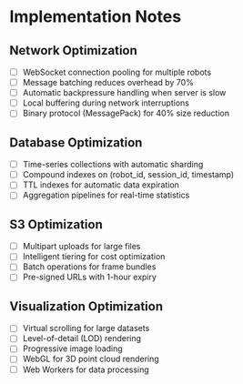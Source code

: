 # Implementation Notes

## Network Optimization

- [ ] WebSocket connection pooling for multiple robots
- [ ] Message batching reduces overhead by 70%
- [ ] Automatic backpressure handling when server is slow
- [ ] Local buffering during network interruptions
- [ ] Binary protocol (MessagePack) for 40% size reduction

## Database Optimization

- [ ] Time-series collections with automatic sharding
- [ ] Compound indexes on (robot_id, session_id, timestamp)
- [ ] TTL indexes for automatic data expiration
- [ ] Aggregation pipelines for real-time statistics

## S3 Optimization

- [ ] Multipart uploads for large files
- [ ] Intelligent tiering for cost optimization
- [ ] Batch operations for frame bundles
- [ ] Pre-signed URLs with 1-hour expiry

## Visualization Optimization

- [ ] Virtual scrolling for large datasets
- [ ] Level-of-detail (LOD) rendering
- [ ] Progressive image loading
- [ ] WebGL for 3D point cloud rendering
- [ ] Web Workers for data processing